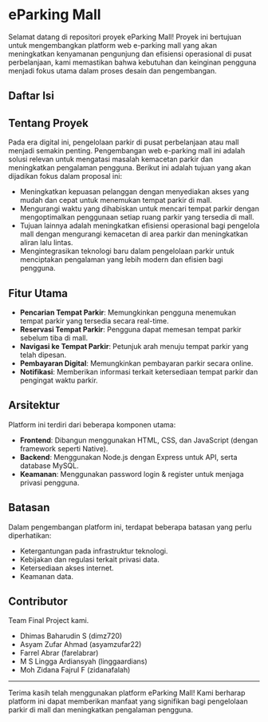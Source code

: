 # eParking Mall

Selamat datang di repositori proyek eParking Mall! Proyek ini bertujuan untuk mengembangkan platform web e-parking mall yang akan meningkatkan kenyamanan pengunjung dan efisiensi operasional di pusat perbelanjaan, kami memastikan bahwa kebutuhan dan keinginan pengguna menjadi fokus utama dalam proses desain dan pengembangan.

## Daftar Isi

## Tentang Proyek

Pada era digital ini, pengelolaan parkir di pusat perbelanjaan atau mall menjadi semakin penting. Pengembangan web e-parking mall ini adalah solusi relevan untuk mengatasi masalah kemacetan parkir dan meningkatkan pengalaman pengguna. 
Berikut ini adalah tujuan yang akan dijadikan fokus dalam proposal ini:
- Meningkatkan kepuasan pelanggan dengan menyediakan akses yang mudah dan cepat untuk menemukan tempat parkir di mall.
- Mengurangi waktu yang dihabiskan untuk mencari tempat parkir dengan mengoptimalkan penggunaan setiap ruang parkir yang tersedia di mall.
- Tujuan lainnya adalah meningkatkan efisiensi operasional bagi pengelola mall dengan mengurangi kemacetan di area parkir dan meningkatkan aliran lalu lintas.
- Mengintegrasikan teknologi baru dalam pengelolaan parkir untuk menciptakan pengalaman yang lebih modern dan efisien bagi pengguna.

## Fitur Utama
- **Pencarian Tempat Parkir**: Memungkinkan pengguna menemukan tempat parkir yang tersedia secara real-time.
- **Reservasi Tempat Parkir**: Pengguna dapat memesan tempat parkir sebelum tiba di mall.
- **Navigasi ke Tempat Parkir**: Petunjuk arah menuju tempat parkir yang telah dipesan.
- **Pembayaran Digital**: Memungkinkan pembayaran parkir secara online.
- **Notifikasi**: Memberikan informasi terkait ketersediaan tempat parkir dan pengingat waktu parkir.

## Arsitektur
Platform ini terdiri dari beberapa komponen utama:
- **Frontend**: Dibangun menggunakan HTML, CSS, dan JavaScript (dengan framework seperti Native).
- **Backend**: Menggunakan Node.js dengan Express untuk API, serta database MySQL.
- **Keamanan**: Menggunakan password login & register untuk menjaga privasi pengguna.

## Batasan
Dalam pengembangan platform ini, terdapat beberapa batasan yang perlu diperhatikan:
- Ketergantungan pada infrastruktur teknologi.
- Kebijakan dan regulasi terkait privasi data.
- Ketersediaan akses internet.
- Keamanan data.
  
## Contributor
Team Final Project kami.
- Dhimas Baharudin S (dimz720)
- Asyam Zufar Ahmad (asyamzufar22)
- Farrel Abrar (farelabrar)
- M S Lingga Ardiansyah (linggaardians)
- Moh Zidana Fajrul F (zidanafalah)

---

Terima kasih telah menggunakan platform eParking Mall! Kami berharap platform ini dapat memberikan manfaat yang signifikan bagi pengelolaan parkir di mall dan meningkatkan pengalaman pengguna.



